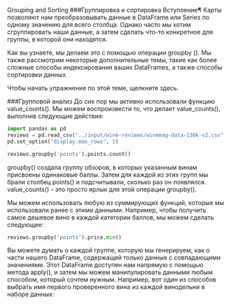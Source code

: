 Grouping and Sorting
###Группировка и сортировка
Вступление¶
Карты позволяют нам преобразовывать данные в DataFrame или Series по одному значению для всего столбца. Однако 
часто мы хотим сгруппировать наши данные, а затем сделать что-то конкретное для группы, в которой они находятся.

Как вы узнаете, мы делаем это с помощью операции groupby (). Мы также рассмотрим некоторые дополнительные темы, 
такие как более сложные способы индексирования ваших DataFrames, а также способы сортировки данных.

Чтобы начать упражнение по этой теме, щелкните здесь.

###Групповой анализ
До сих пор мы активно использовали функцию value_counts(). Мы можем воспроизвести то, что делает value_counts(), 
выполнив следующие действия:
```python
import pandas as pd
reviews = pd.read_csv("../input/wine-reviews/winemag-data-130k-v2.csv", index_col=0)
pd.set_option("display.max_rows", 5)

reviews.groupby('points').points.count()
```
groupby() создала группу обзоров, в которых указанным винам присвоены одинаковые баллы. Затем для каждой из этих 
групп мы брали столбец points() и подсчитывали, сколько раз он появлялся. value_counts() - это просто ярлык для 
этой операции groupby().

Мы можем использовать любую из суммирующих функций, которые мы использовали ранее с этими данными. Например, чтобы 
получить самое дешевое вино в каждой категории баллов, мы можем сделать следующее:
```python
reviews.groupby('points').price.min()
```
Вы можете думать о каждой группе, которую мы генерируем, как о части нашего DataFrame, содержащей только данные с 
совпадающими значениями. Этот DataFrame доступен нам напрямую с помощью метода apply(), и затем мы можем 
манипулировать данными любым способом, который сочтем нужным. Например, вот один из способов выбрать имя первого 
проверенного вина из каждой винодельни в наборе данных:












